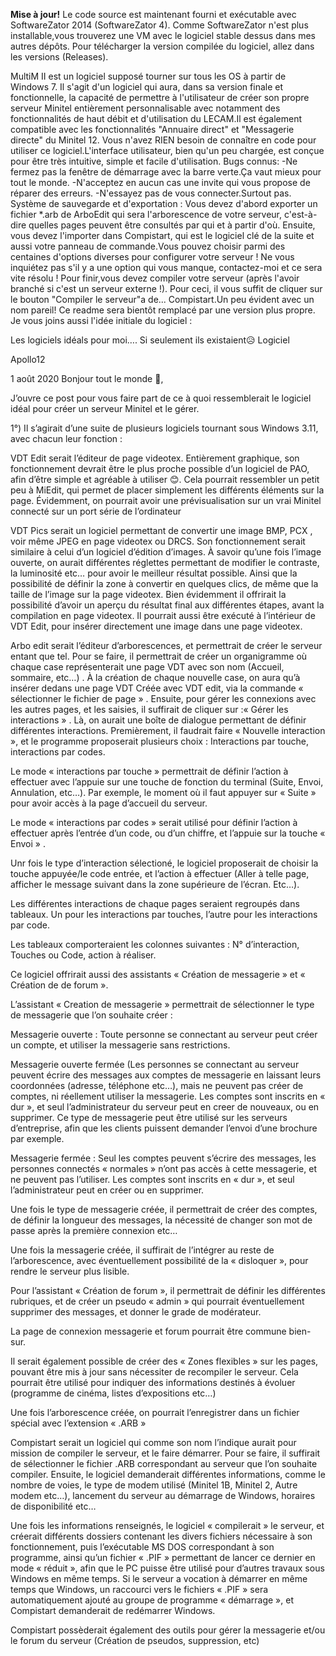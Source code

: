 **Mise à jour!**
Le code source est maintenant fourni et exécutable avec SoftwareZator 2014 (SoftwareZator 4).
Comme SoftwareZator n'est plus installable,vous trouverez une VM avec le logiciel stable dessus dans mes autres dépôts.
Pour télécharger la version compilée du logiciel, allez dans les versions (Releases).

MultiM II est un logiciel supposé tourner
sur tous les OS à partir de Windows 7.
Il s'agit d'un logiciel qui aura, dans sa
version finale et fonctionnelle, la capacité 
de permettre à l'utilisateur de créer son 
propre serveur Minitel entièrement personnalisable
avec notamment des fonctionnalités de haut 
débit et d'utilisation du LECAM.Il est
également compatible avec les fonctionnalités 
"Annuaire direct" et "Messagerie directe" du
Minitel 12.
Vous n'avez RIEN besoin de connaître en code
pour utiliser ce logiciel.L'interface 
utilisateur, bien qu'un peu chargée,
est conçue pour être très intuitive,
simple et facile d'utilisation.
Bugs connus:
-Ne fermez pas la fenêtre de démarrage avec
la barre verte.Ça vaut mieux pour tout le monde.
-N'acceptez en aucun cas une invite
qui vous propose de réparer des erreurs.
-N'essayez pas de vous connecter.Surtout 
pas.
Système de sauvegarde et d'exportation :
Vous devez d'abord exporter un fichier 
*.arb de ArboEdit qui sera l'arborescence
de votre serveur, c'est-à-dire quelles 
pages peuvent être consultés par qui
et à partir d'où.
Ensuite, vous devez l'importer dans Compistart,
qui est le logiciel clé de la suite et
aussi votre panneau de commande.Vous
pouvez choisir parmi des centaines d'options 
diverses pour configurer votre serveur !
Ne vous inquiétez pas s'il y a une option 
qui vous manque, contactez-moi et ce sera
vite résolu !
Pour finir,vous devez compiler votre serveur
(après l'avoir branché si c'est un serveur
externe !).
Pour ceci, il vous suffit de cliquer sur
le bouton "Compiler le serveur"a
de... Compistart.Un peu évident avec
un nom pareil!
Ce readme sera bientôt remplacé par une version plus propre.
Je vous joins aussi l'idée initiale du logiciel :



Les logiciels idéals pour moi…. Si seulement ils existaient😥
Logiciel

Apollo12

1
août 2020
Bonjour tout le monde :slightly_smiling_face:,

J’ouvre ce post pour vous faire part de ce à quoi ressemblerait le logiciel idéal pour créer un serveur Minitel et le gérer.

1°) Il s’agirait d’une suite de plusieurs logiciels tournant sous Windows 3.11, avec chacun leur fonction :

VDT Edit serait l’éditeur de page videotex. Entièrement graphique, son fonctionnement devrait être le plus proche possible d’un logiciel de PAO, afin d’être simple et agréable à utiliser :blush:. Cela pourrait ressembler un petit peu à MiEdit, qui permet de placer simplement les différents éléments sur la page. Évidemment, on pourrait avoir une prévisualisation sur un vrai Minitel connecté sur un port série de l’ordinateur

VDT Pics serait un logiciel permettant de convertir une image BMP, PCX , voir même JPEG en page videotex ou DRCS. Son fonctionnement serait similaire à celui d’un logiciel d’édition d’images. À savoir qu’une fois l’image ouverte, on aurait différentes réglettes permettant de modifier le contraste, la luminosité etc… pour avoir le meilleur résultat possible. Ainsi que la possibilité de définir la zone à convertir en quelques clics, de même que la taille de l’image sur la page videotex. Bien évidemment il offrirait la possibilité d’avoir un aperçu du résultat final aux différentes étapes, avant la compilation en page videotex. Il pourrait aussi être exécuté à l’intérieur de VDT Edit, pour insérer directement une image dans une page videotex.

Arbo edit serait l’éditeur d’arborescences, et permettrait de créer le serveur entant que tel. Pour se faire, il permettrait de créer un organigramme où chaque case représenterait une page VDT avec son nom (Accueil, sommaire, etc…) . À la création de chaque nouvelle case, on aura qu’à insérer dedans une page VDT Créée avec VDT edit, via la commande « sélectionner le fichier de page » . Ensuite, pour gérer les connexions avec les autres pages, et les saisies, il suffirait de cliquer sur :« Gérer les interactions » . Là, on aurait une boîte de dialogue permettant de définir différentes interactions. Premièrement, il faudrait faire « Nouvelle interaction », et le programme proposerait plusieurs choix : Interactions par touche, interactions par codes.

Le mode « interactions par touche » permettrait de définir l’action à effectuer avec l’appuie sur une touche de fonction du terminal (Suite, Envoi, Annulation, etc…). Par exemple, le moment où il faut appuyer sur « Suite » pour avoir accès à la page d’accueil du serveur.

Le mode « interactions par codes » serait utilisé pour définir l’action à effectuer après l’entrée d’un code, ou d’un chiffre, et l’appuie sur la touche « Envoi » .

Unr fois le type d’interaction sélectioné, le logiciel proposerait de choisir la touche appuyée/le code entrée, et l’action à effectuer (Aller à telle page, afficher le message suivant dans la zone supérieure de l’écran. Etc…).

Les différentes interactions de chaque pages seraient regroupés dans tableaux. Un pour les interactions par touches, l’autre pour les interactions par code.

Les tableaux comporteraient les colonnes suivantes : N° d’interaction, Touches ou Code, action à réaliser.

Ce logiciel offrirait aussi des assistants « Création de messagerie » et « Création de de forum ».

L’assistant « Creation de messagerie » permettrait de sélectionner le type de messagerie que l’on souhaite créer :

Messagerie ouverte : Toute personne se connectant au serveur peut créer un compte, et utiliser la messagerie sans restrictions.

Messagerie ouverte fermée (Les personnes se connectant au serveur peuvent écrire des messages aux comptes de messagerie en laissant leurs coordonnées (adresse, téléphone etc…), mais ne peuvent pas créer de comptes, ni réellement utiliser la messagerie. Les comptes sont inscrits en « dur », et seul l’administrateur du serveur peut en creer de nouveaux, ou en supprimer. Ce type de messagerie peut être utilisé sur les serveurs d’entreprise, afin que les clients puissent demander l’envoi d’une brochure par exemple.

Messagerie fermée : Seul les comptes peuvent s’écrire des messages, les personnes connectés « normales » n’ont pas accès à cette messagerie, et ne peuvent pas l’utiliser. Les comptes sont inscrits en « dur », et seul l’administrateur peut en créer ou en supprimer.

Une fois le type de messagerie créée, il permettrait de créer des comptes, de définir la longueur des messages, la nécessité de changer son mot de passe après la première connexion etc…

Une fois la messagerie créée, il suffirait de l’intégrer au reste de l’arborescence, avec éventuellement possibilité de la « disloquer », pour rendre le serveur plus lisible.

Pour l’assistant « Création de forum », il permettrait de définir les différentes rubriques, et de créer un pseudo « admin » qui pourrait éventuellement supprimer des messages, et donner le grade de modérateur.

La page de connexion messagerie et forum pourrait être commune bien-sur.

Il serait également possible de créer des « Zones flexibles » sur les pages, pouvant être mis à jour sans nécessiter de recompiler le serveur. Cela pourrait être utilisé pour indiquer des informations destinés à évoluer (programme de cinéma, listes d’expositions etc…)

Une fois l’arborescence créée, on pourrait l’enregistrer dans un fichier spécial avec l’extension « .ARB »

Compistart serait un logiciel qui comme son nom l’indique aurait pour mission de compiler le serveur, et le faire démarrer. Pour se faire, il suffirait de sélectionner le fichier .ARB correspondant au serveur que l’on souhaite compiler. Ensuite, le logiciel demanderait différentes informations, comme le nombre de voies, le type de modem utilisé (Minitel 1B, Minitel 2, Autre modem etc…), lancement du serveur au démarrage de Windows, horaires de disponibilité etc…

Une fois les informations renseignés, le logiciel « compilerait » le serveur, et créerait différents dossiers contenant les divers fichiers nécessaire à son fonctionnement, puis l’exécutable MS DOS correspondant à son programme, ainsi qu’un fichier « .PIF » permettant de lancer ce dernier en mode « réduit », afin que le PC puisse être utilisé pour d’autres travaux sous Windows en même temps. Si le serveur a vocation à démarrer en même temps que Windows, un raccourci vers le fichiers « .PIF » sera automatiquement ajouté au groupe de programme « démarrage », et Compistart demanderait de redémarrer Windows.

Compistart possèderait également des outils pour gérer la messagerie et/ou le forum du serveur (Création de pseudos, suppression, etc)

